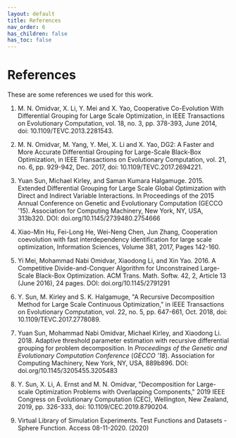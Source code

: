 ```yaml
---
layout: default
title: References
nav_order: 6
has_children: false
has_toc: false
---
```

# References

These are some references we used for this work.

1)  M. N. Omidvar, X. Li, Y. Mei and X. Yao, Cooperative Co-Evolution With Differential Grouping for Large Scale Optimization, in IEEE Transactions on Evolutionary Computation, vol. 18, no. 3, pp. 378-393, June 2014, doi: 10.1109/TEVC.2013.2281543.

2)  M. N. Omidvar, M. Yang, Y. Mei, X. Li and X. Yao, DG2: A Faster and More Accurate Differential Grouping for Large-Scale Black-Box Optimization, in IEEE Transactions on Evolutionary Computation, vol. 21, no. 6, pp. 929-942, Dec. 2017, doi: 10.1109/TEVC.2017.2694221.

3)  Yuan Sun, Michael Kirley, and Saman Kumara Halgamuge. 2015. Extended Differential Grouping for Large Scale Global Optimization with Direct and Indirect Variable Interactions. In Proceedings of the 2015 Annual Conference on Genetic and Evolutionary Computation (GECCO '15). Association for Computing Machinery, New York, NY, USA, 313b320. DOI: doi.org/10.1145/2739480.2754666

4)  Xiao-Min Hu, Fei-Long He, Wei-Neng Chen, Jun Zhang, Cooperation coevolution with fast interdependency identification for large scale optimization, Information Sciences, Volume 381, 2017, Pages 142-160.

5)  Yi Mei, Mohammad Nabi Omidvar, Xiaodong Li, and Xin Yao. 2016. A Competitive Divide-and-Conquer Algorithm for Unconstrained Large-Scale Black-Box Optimization. ACM Trans. Math. Softw. 42, 2, Article 13 (June 2016), 24 pages. DOI: doi.org/10.1145/2791291

6)  Y. Sun, M. Kirley and S. K. Halgamuge, "A Recursive Decomposition Method for Large Scale Continuous Optimization," in IEEE Transactions on Evolutionary Computation, vol. 22, no. 5, pp. 647-661, Oct. 2018, doi: 10.1109/TEVC.2017.2778089.

7)  Yuan Sun, Mohammad Nabi Omidvar, Michael Kirley, and Xiaodong Li. 2018. Adaptive threshold parameter estimation with recursive differential grouping for problem decomposition. In <i>Proceedings of the Genetic and Evolutionary Computation Conference</i> (<i>GECCO '18</i>). Association for Computing Machinery, New York, NY, USA, 889b896. DOI: doi.org/10.1145/3205455.3205483

8)  Y. Sun, X. Li, A. Ernst and M. N. Omidvar, "Decomposition for Large-scale Optimization Problems with Overlapping Components," 2019 IEEE Congress on Evolutionary Computation (CEC), Wellington, New Zealand, 2019, pp. 326-333, doi: 10.1109/CEC.2019.8790204.

9)  Virtual Library of Simulation Experiments. Test Functions and Datasets - Sphere Function. Access 08-11-2020. (2020) 



<!-- Generated with mdsplit: https://github.com/alandefreitas/mdsplit -->
